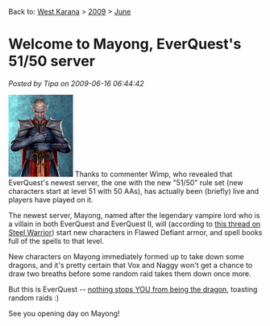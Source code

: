 Back to: [West Karana](/posts/westkarana.md) > [2009](/posts/2009/westkarana.md) > [June](./westkarana.md)
# Welcome to Mayong, EverQuest's 51/50 server

*Posted by Tipa on 2009-06-16 06:44:42*

![Mayong Mistmoore, from the Legends of Norrath art book](../../../uploads/2009/06/mayong.jpg "Mayong Mistmoore, from the Legends of Norrath art book") Thanks to commenter Wimp, who revealed that EverQuest's newest server, the one with the new "51/50" rule set (new characters start at level 51 with 50 AAs), has actually been (briefly) live and players have played on it.

The newest server, Mayong, named after the legendary vampire lord who is a villain in both EverQuest and EverQuest II, will (according to [this thread on Steel Warrior](http://www.thesteelwarrior.org/forum/showthread.php?p=283030)) start new characters in Flawed Defiant armor, and spell books full of the spells to that level.

New characters on Mayong immediately formed up to take down some dragons, and it's pretty certain that Vox and Naggy won't get a chance to draw two breaths before some random raid takes them down once more.

But this is EverQuest -- [nothing stops YOU from being the dragon](../../../index.php/2008/06/28/being-lord-nagafen/), toasting random raids :)

See you opening day on Mayong!

